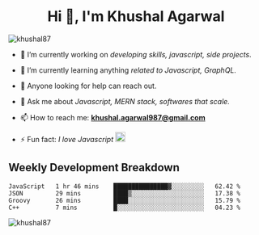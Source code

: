 <h1 align="center">Hi 👋, I'm Khushal Agarwal</h1>


<p align="left"> <img src="https://komarev.com/ghpvc/?username=khushal87&label=Profile Views&color=green&style=plastic" alt="khushal87" /> </p>

- 🔭 I’m currently working on *developing skills, javascript, side projects*.

- 🌱 I’m currently learning anything *related to Javascript, GraphQL.*

- 🤔 Anyone looking for help can reach out.

- 💬 Ask me about *Javascript, MERN stack, softwares that scale.*

- 📫 How to reach me: **khushal.agarwal987@gmail.com**

- ⚡ Fun fact: *I love Javascript <img src="https://devicons.github.io/devicon/devicon.git/icons/javascript/javascript-original.svg" alt="javascript" width="20" height="20"/>*




## Weekly Development Breakdown
<!--START_SECTION:waka-->
```text
JavaScript   1 hr 46 mins    ███████████████▓░░░░░░░░░   62.42 % 
JSON         29 mins         ████▒░░░░░░░░░░░░░░░░░░░░   17.38 % 
Groovy       26 mins         ████░░░░░░░░░░░░░░░░░░░░░   15.79 % 
C++          7 mins          █░░░░░░░░░░░░░░░░░░░░░░░░   04.23 % 
```
<!--END_SECTION:waka-->
<p><img align="center" src="https://github-readme-stats.vercel.app/api?username=khushal87&count_private=true&show_icons=true" alt="khushal87"/></p>
